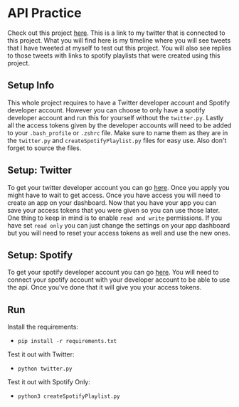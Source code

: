 # API Practice
Check out this project [here](https://twitter.com/_gg_bot). This is a link to my twitter that is 
connected to this project. What you will find here is my timeline where you will see tweets that
I have tweeted at myself to test out this project. You will also see replies to those tweets with
links to spotify playlists that were created using this project.


## Setup Info
This whole project requires to have a Twitter developer account and Spotify developer account. 
However you can choose to only have a spotify developer account and run this for yourself without
the `twitter.py`. Lastly all the access tokens given by the developer accounts will need to be
added to your `.bash_profile` or `.zshrc` file. Make sure to name them as they are in the 
`twitter.py` and `createSpotifyPlaylist.py` files for easy use. Also don't  forget to source the
files. 


## Setup: Twitter
To get your twitter developer account you can go [here](https://developer.twitter.com/en/apply-for-access).
Once you apply you might have to wait to get access. Once you have access you will need to create an
app on your dashboard. Now that you have your app you can save your access tokens that you were given
so you can use those later. One thing to keep in mind is to enable `read and write` permissions.
If you have set `read only` you can just change the settings on your app dashboard but you will need
to reset your access tokens as well and use the new ones.


## Setup: Spotify
To get your spotify developer account you can go [here](https://developer.spotify.com/dashboard/).
You will need to connect your spotify account with your developer account to be able to use the api.
Once you've done that it will give you your access tokens.


## Run 

Install the requirements:

- `pip install -r requirements.txt`

Test it out with Twitter:

- `python twitter.py`

Test it out with Spotify Only:

- `python3 createSpotifyPlaylist.py`


